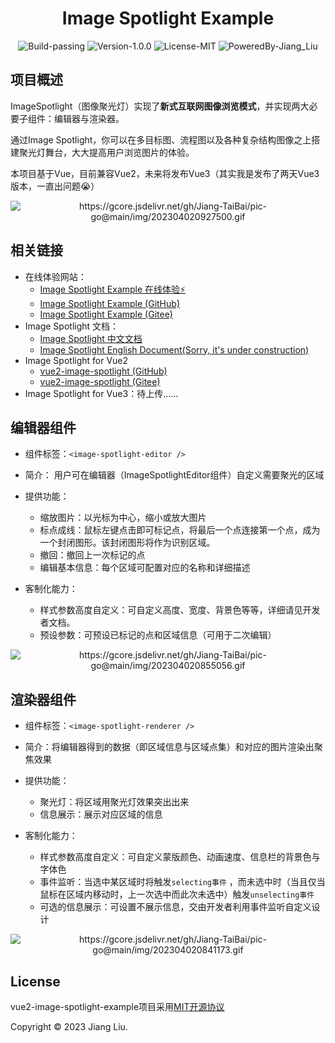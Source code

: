 # <div align="center">Image Spotlight Example</div>

<div align="center">
  <img src="https://img.shields.io/badge/Build-passing-%2396C40F" alt="Build-passing"/>
  <img src="https://img.shields.io/badge/Version-1.0.0-%231081C1" alt="Version-1.0.0"/>
  <img src="https://img.shields.io/badge/License-MIT-%2396C40F" alt="License-MIT"/>
  <img src="https://img.shields.io/badge/PoweredBy-Jiang_Liu-%2396C40F" alt="PoweredBy-Jiang_Liu"/>
</div>

## 项目概述

ImageSpotlight（图像聚光灯）实现了**新式互联网图像浏览模式**，并实现两大必要子组件：编辑器与渲染器。

通过Image Spotlight，你可以在多目标图、流程图以及各种复杂结构图像之上搭建聚光灯舞台，大大提高用户浏览图片的体验。

本项目基于Vue，目前兼容Vue2，未来将发布Vue3（其实我是发布了两天Vue3版本，一直出问题😭）

<div align="center">
  <img src="https://gcore.jsdelivr.net/gh/Jiang-TaiBai/pic-go@main/img/202304020927500.gif" alt="https://gcore.jsdelivr.net/gh/Jiang-TaiBai/pic-go@main/img/202304020927500.gif"/>
</div>

## 相关链接

- 在线体验网站：
  - [Image Spotlight Example 在线体验⚡](https://jiang-taibai.github.io/vue2-image-spotlight-example/)
  - [Image Spotlight Example (GitHub)](https://github.com/Jiang-TaiBai/vue2-image-spotlight-example)
  - [Image Spotlight Example (Gitee)](https://gitee.com/jiang-taibai/vue2-image-spotlight-example)
- Image Spotlight 文档：
  - [Image Spotlight 中文文档](https://jiang-taibai.github.io/vue2-image-spotlight/)
  - [Image Spotlight English Document(Sorry, it's under construction)]()
- Image Spotlight for Vue2
  - [vue2-image-spotlight (GitHub)](https://github.com/Jiang-TaiBai/vue2-image-spotlight)
  - [vue2-image-spotlight (Gitee)](https://gitee.com/jiang-taibai/vue2-image-spotlight)
- Image Spotlight for Vue3：待上传……

## 编辑器组件

- 组件标签：`<image-spotlight-editor />`
- 简介： 用户可在编辑器（ImageSpotlightEditor组件）自定义需要聚光的区域
- 提供功能：

    - 缩放图片：以光标为中心，缩小或放大图片
    - 标点成线：鼠标左键点击即可标记点，将最后一个点连接第一个点，成为一个封闭图形。该封闭图形将作为识别区域。
    - 撤回：撤回上一次标记的点
    - 编辑基本信息：每个区域可配置对应的名称和详细描述
- 客制化能力：

    - 样式参数高度自定义：可自定义高度、宽度、背景色等等，详细请见开发者文档。
    - 预设参数：可预设已标记的点和区域信息（可用于二次编辑）

<div align="center">
  <img src="https://gcore.jsdelivr.net/gh/Jiang-TaiBai/pic-go@main/img/202304020855056.gif" alt="https://gcore.jsdelivr.net/gh/Jiang-TaiBai/pic-go@main/img/202304020855056.gif"/>
</div>

## 渲染器组件

- 组件标签：`<image-spotlight-renderer />`
- 简介：将编辑器得到的数据（即区域信息与区域点集）和对应的图片渲染出聚焦效果
- 提供功能：

    - 聚光灯：将区域用聚光灯效果突出出来
    - 信息展示：展示对应区域的信息

- 客制化能力：

    - 样式参数高度自定义：可自定义蒙版颜色、动画速度、信息栏的背景色与字体色
    - 事件监听：当选中某区域时将触发`selecting事件`
      ，而未选中时（当且仅当鼠标在区域内移动时，上一次选中而此次未选中）触发`unselecting事件`
    - 可选的信息展示：可设置不展示信息，交由开发者利用事件监听自定义设计

<div align="center">
  <img src="https://gcore.jsdelivr.net/gh/Jiang-TaiBai/pic-go@main/img/202304020841173.gif" alt="https://gcore.jsdelivr.net/gh/Jiang-TaiBai/pic-go@main/img/202304020841173.gif"/>
</div>

## License

vue2-image-spotlight-example项目采用[MIT开源协议](https://opensource.org/licenses/MIT)

Copyright © 2023 Jiang Liu.